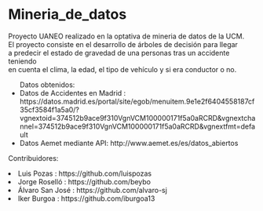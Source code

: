 # Mineria_de_datos
Proyecto UANEO realizado en la optativa de mineria de datos de la UCM.<br>
El proyecto consiste  en el desarrollo de árboles de decisión para llegar<br>
a predecir el estado de gravedad de una personas tras un accidente teniendo<br>
en cuenta el clima, la edad, el tipo de vehículo y si era conductor o no.<br>
<ul> Datos obtenidos:
  <li type="disc">
    Datos de Accidentes en Madrid : https://datos.madrid.es/portal/site/egob/menuitem.9e1e2f6404558187cf35cf3584f1a5a0/?vgnextoid=374512b9ace9f310VgnVCM100000171f5a0aRCRD&vgnextchannel=374512b9ace9f310VgnVCM100000171f5a0aRCRD&vgnextfmt=default
  </li>
  <li type="disc">
    Datos Aemet mediante API: http://www.aemet.es/es/datos_abiertos
  </li>
</ul>

<p>
Contribuidores:
  <u1><li type ="disc">
    Luis Pozas : https://github.com/luispozas</li>
     <li type ="disc">
       Jorge Roselló : https://github.com/beybo</li>
        <li type ="disc">
          Álvaro San José : https://github.com/alvaro-sj </li>
     <li type ="disc">
       Iker Burgoa : https://github.com/iburgoa13</li>
  </u1>
</p>
